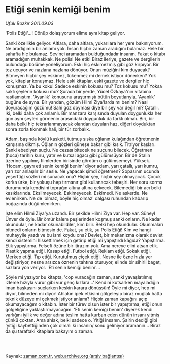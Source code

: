 # Etiği senin kemiği benim

*Ufuk Bozkır 2011.09.03*

<td class="columnist-detail">
<p>'Polis Etiği'...! Dönüp dolaşıyorum elime aynı kitap geliyor.</p>
<p>
<div id="haberMetinDiv">
<p>Sanki özellikle geliyor. Altlara, daha altlara, yukarılara her yere bakınıyorum. Ne aradığımın bir anlamı yok. İnsan hiçbir zaman aradığını bulamaz. Hele bir sahafta hiç bulamaz. Sevinci aramadan bulduğundadır insanın. Fakat o kitabı aramadığım muhakkak. Ne polis! Ne etik! Biraz ileriye, gazete ve dergilerin bulunduğu bölüme yöneliyorum. Eski hiç eskimezmiş gibi göz kırpıyor. Bir toz uçuyor ve nazlana nazlana dönüyor. Onun müziğini kim duyacak? Bitmeyen hiçbir şey eskimez, tükenmez mi demek istiyor dönerken? Yok yok, kitaplar konuşmaz. Hele eski kitaplar, eski gazete ve dergiler hiç konuşmaz. Ya bu koku! Sadece eskinin kokusu mu? Toz kokusu mu? Yoksa saklı şeylerin kokusu mu? Şurada bir yerde, Yücel Özkaya'nın kitabına rastlamıştım. 'Ayanlık' konusunu araştırmıştı bütün boyutlarıyla. 'Ayanlık' bugüne de ayna. Bir yandan, gözüm Hilmi Ziya'larda mı benim? Nasıl doyuracağım gözümü! Sahi göz doyması diye bir şey var değil mi? Çatallı. İki, belki daha çok anlamlı. Bir manzara karşısında duyulan doygunlukla her gün aynı şeyleri görmenin arasındaki doygunluk da farklı olmalı. Biri, bir daha belki hiç tekrarlanmayacak olandan duyulan haz, diğeri doyduktan sonra zorla tıkınmak hali, bir tür zorbalık.
<p>Adam, başında köylü kasketi, tutmuş sıska oğlanın kulağından öğretmenin karşısına dikmiş. Oğlanın gözleri güneşe bakar gibi kısık. Titriyor kaşları. Sanki ebediyen suçlu. Ne cezası bitecek ne suçunu bilecek. Öğretmen (hoca) tarihin kuru, yatır ve kutsal ağacı gibi gülümsüyor. Bir de Stalin üzerine yapılmış filmlerden birisinde gördüm o gülümsemeyi. Yüksek. 'Hocam, gayrı eti senin kemiği benim' diyor adam, yarı çatallı, yarı kumru, yarı zor anlaşılır bir sesle. Ne yapacak şimdi öğretmen? Sopasının ucunda yeşerttiği sözleri mi sunacak ona? Hiçbir şey, hiçbir şey olmayacak. Çocuk korka ürke, bir yokuşu hep tırmanır gibi kullanacak tebeşiri. Her soru sorma durumunda kendisini toprağın altına altına çekecek. Bilemediği bir acı belki kasıklarında. Eksilmeyecek. Eskimeyecek. Eskimedi. Ne askerde. Ne evlenirken. Ne de 'olmaz, böyle hiç olmaz' dalgası ruhundan kabarıp boğazında düğümlenirken.
<p> İşte elim Hilmi Ziya'ya uzandı. Bir şekilde Hilmi Ziya var. Hep var. Süheyl Ünver de öyle. Bir ömür kalem peşlerinden koşmuş sanki onların. Ne kadar okundular, ne kadar okunabildiler, kim bilir. Belki hep okundular. Okunmaları bitmedi onların bitmesin de. Fakat, şu etik, şu Polis Etiği! Kim ve hangi muhayyile yazdı ve bu ismi koydu ona? Devlet, bir mekanizma olarak devlet kendi sistemini hissettirmek için getirip etiği mi yapıştırdı kâğıda? Yapıştırma. Etik yapıştırma. Felsefi özüne bir itirazım yok. Ama nereye elini atsan etik. Plastik yapma etiği. Kasap etiği. Futbol etiği. Reklam etiği. Sokak etiği. Merkep etiği. Tıp etiği. Kurutulmuş çiçek etiği. Nesne ile özne hızla yer değiştiriyor, nesne arsızca öznenin tahtına oturuyor, elinde bir sihirli baget, sazlara yön veriyor. 'Eti senin kemiği benim'...
<p>Şöyle mi yazıyor bu kitapta, 'cop vuracağın zaman, sanki yavaşlatılmış izleme hızıyla vurur gibi vur genç kızlara...' Kendini kutsarken mayaladığın iman başkasını suçlarken keskin karara dönüşsün! Öyle mi diyor, hep mi diyor, bilmeden mi diyor! Ahlakın ipek etkisini gölgeleyip biraz muğlak hatta teknik düzeye mi çekmek istiyor anlamı? Hiçbir zaman kapağını açıp okumayacağım o kitabın. İster bir türev olsun ister bir yapıştırma, etiği onun gölgeliğine yaklaştırmayacağım. 'Eti senin kemiği benim' diyerek kendi varlığını iyilik ve değer adına teslim hatta kurban eden dünün insanı yitmiş çünkü çoktan. Ama ahlak, belki sadece o. Yitiği insanın. Şairin dediği gibi 'yitiği kaybettiğinden çok olmalı ki insanın/ sonu gelmiyor aramanın... Biraz da şu taraftaki kitaplara bakayım o zaman. </p></p></p></p></div>
</p>


<p><br>
		 </br></p></td>

Kaynak: [zaman.com.tr](http://zaman.com.tr/yazar.do?yazino=1175892), [web.archive.org (arşiv bağlantısı)](http://web.archive.org/web/20111213102320/http://zaman.com.tr/yazar.do?yazino=1175892)
